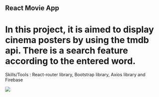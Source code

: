 ## React Movie App
# In this project, it is aimed to display cinema posters by using the tmdb api. There is a search feature according to the entered word. 
 Skills/Tools : React-router library, Bootstrap library, Axios library and Firebase 

![](movieapp.gif)
